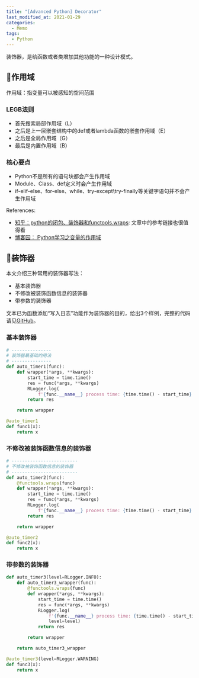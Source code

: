 ```yaml
---
title: "[Advanced Python] Decorator"
last_modified_at: 2021-01-29
categories:
  - Memo
tags:
  - Python
---
```


装饰器，是给函数或者类增加其他功能的一种设计模式。

## :fallen_leaf:作用域

作用域：指变量可以被感知的空间范围

### LEGB法则

- 首先搜索局部作用域（L）
- 之后是上一层嵌套结构中的def或者lambda函数的嵌套作用域（E）
- 之后是全局作用域（G）
- 最后是内置作用域（B）

### 核心要点

- Python不是所有的语句块都会产生作用域
- Module、Class、def定义时会产生作用域
- if-elif-else、for-else、while、try-except\try-finally等关键字语句并不会产生作用域

References:
- [知乎：python的闭包、装饰器和functools.wraps](https://zhuanlan.zhihu.com/p/78500405): 文章中的参考链接也很值得看
- [博客园： Python学习之变量的作用域](https://www.cnblogs.com/fireporsche/p/7813961.html)

## :fallen_leaf:装饰器

本文介绍三种常用的装饰器写法：

- 基本装饰器
- 不修改被装饰函数信息的装饰器
- 带参数的装饰器

文本已为函数添加“写入日志”功能作为装饰器的目的，给出3个样例，完整的代码请见[GitHub](https://github.com/rivergold/learn-python/blob/main/Decorator/learn_decorator.py)。

### 基本装饰器

```python
# ---------------
# 装饰器最基础的用法
# ---------------
def auto_timer1(func):
    def wrapper(*args, **kwargs):
        start_time = time.time()
        res = func(*args, **kwargs)
        RLogger.log(
            f'{func.__name__} process time: {time.time() - start_time}')
        return res

    return wrapper

@auto_timer1
def func1(x):
    return x
```

### 不修改被装饰函数信息的装饰器

```python
# -------------------------
# 不修改被装饰函数信息的装饰器
# -------------------------
def auto_timer2(func):
    @functools.wraps(func)
    def wrapper(*args, **kwargs):
        start_time = time.time()
        res = func(*args, **kwargs)
        RLogger.log(
            f'{func.__name__} process time: {time.time() - start_time}')
        return res

    return wrapper

@auto_timer2
def func2(x):
    return x
```

### 带参数的装饰器

```python
def auto_timer3(level=RLogger.INFO):
    def auto_timer3_wrapper(func):
        @functools.wraps(func)
        def wrapper(*args, **kwargs):
            start_time = time.time()
            res = func(*args, **kwargs)
            RLogger.log(
                f'{func.__name__} process time: {time.time() - start_time}',
                level=level)
            return res

        return wrapper

    return auto_timer3_wrapper

@auto_timer3(level=RLogger.WARNING)
def func3(x):
    return x
```
